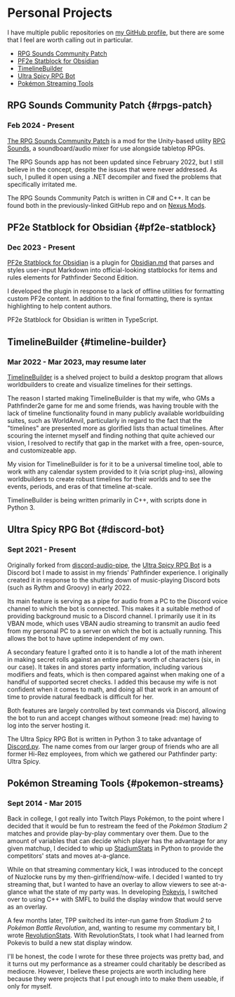 # Personal Projects
I have multiple public repositories on [my GitHub profile](https://github.com/pixley), but there are some that I feel are worth calling out in particular.

* [RPG Sounds Community Patch](#rpgs-patch)
* [PF2e Statblock for Obsidian](#pf2e-statblock)
* [TimelineBuilder](#timeline-builder)
* [Ultra Spicy RPG Bot](#discord-bot)
* [Pokémon Streaming Tools](#pokemon-streams)

## RPG Sounds Community Patch {#rpgs-patch}
### Feb 2024 - Present
[The RPG Sounds Community Patch](https://github.com/pixley/rpgs-community-patch) is a mod for the Unity-based utility [RPG Sounds](https://store.steampowered.com/app/1480140/RPG_Sounds/), a soundboard/audio mixer for use alongside tabletop RPGs.

The RPG Sounds app has not been updated since February 2022, but I still believe in the concept, despite the issues that were never addressed.  As such, I pulled it open using a .NET decompiler and fixed the problems that specifically irritated me.

The RPG Sounds Community Patch is written in C# and C++.  It can be found both in the previously-linked GitHub repo and on [Nexus Mods](https://www.nexusmods.com/site/mods/1017).

## PF2e Statblock for Obsidian {#pf2e-statblock}
### Dec 2023 - Present
[PF2e Statblock for Obsidian](https://github.com/pixley/pf2e-statblock-for-obsidian) is a plugin for [Obsidian.md](https://obsidian.md) that parses and styles user-input Markdown into official-looking statblocks for items and rules elements for Pathfinder Second Edition.

I developed the plugin in response to a lack of offline utilities for formatting custom PF2e content.  In addition to the final formatting, there is syntax highlighting to help content authors.

PF2e Statblock for Obsidian is written in TypeScript.

## TimelineBuilder {#timeline-builder}
### Mar 2022 - Mar 2023, may resume later
[TimelineBuilder](https://github.com/pixley/TimelineBuilder) is a shelved project to build a desktop program that allows worldbuilders to create and visualize timelines for their settings.

The reason I started making TimelineBuilder is that my wife, who GMs a Pathfinder2e game for me and some friends, was having trouble with the lack of timeline functionality found in many publicly available worldbuilding suites, such as WorldAnvil, particularly in regard to the fact that the "timelines" are presented more as glorified lists than actual timelines.  After scouring the internet myself and finding nothing that quite achieved our vision, I resolved to rectify that gap in the market with a free, open-source, and customizeable app.

My vision for TimelineBuilder is for it to be a universal timeline tool, able to work with any calendar system provided to it (via script plug-ins), allowing worldbuilders to create robust timelines for their worlds and to see the events, periods, and eras of that timeline at-scale.

TimelineBuilder is being written primarily in C++, with scripts done in Python 3.

## Ultra Spicy RPG Bot {#discord-bot}
### Sept 2021 - Present
Originally forked from [discord-audio-pipe](https://github.com/QiCuiHub/discord-audio-pipe), the [Ultra Spicy RPG Bot](https://github.com/pixley/discord-audio-pipe) is a Discord bot I made to assist in my friends' Pathfinder experience.  I originally created it in response to the shutting down of music-playing Discord bots (such as Rythm and Groovy) in early 2022.

Its main feature is serving as a pipe for audio from a PC to the Discord voice channel to which the bot is connected.  This makes it a suitable method of providing background music to a Discord channel.  I primarily use it in its VBAN mode, which uses VBAN audio streaming to transmit an audio feed from my personal PC to a server on which the bot is actually running.  This allows the bot to have uptime independent of my own.

A secondary feature I grafted onto it is to handle a lot of the math inherent in making secret rolls against an entire party's worth of characters (six, in our case).  It takes in and stores party information, including various modifiers and feats, which is then compared against when making one of a handful of supported secret checks.  I added this because my wife is not confident when it comes to math, and doing all that work in an amount of time to provide natural feedback is difficult for her.

Both features are largely controlled by text commands via Discord, allowing the bot to run and accept changes without someone (read: me) having to log into the server hosting it.

The Ultra Spicy RPG Bot is written in Python 3 to take advantage of [Discord.py](https://discordpy.readthedocs.io/).  The name comes from our larger group of friends who are all former Hi-Rez employees, from which we gathered our Pathfinder party: Ultra Spicy.

## Pokémon Streaming Tools {#pokemon-streams}
### Sept 2014 - Mar 2015
Back in college, I got really into Twitch Plays Pokémon, to the point where I decided that it would be fun to restream the feed of the *Pokémon Stadium 2* matches and provide play-by-play commentary over them.  Due to the amount of variables that can decide which player has the advantage for any given matchup, I decided to whip up [StadiumStats](https://github.com/pixley/StadiumStats) in Python to provide the competitors' stats and moves at-a-glance.

While on that streaming commentary kick, I was introduced to the concept of Nuzlocke runs by my then-girlfriend/now-wife.  I decided I wanted to try streaming that, but I wanted to have an overlay to allow viewers to see at-a-glance what the state of my party was.  In developing [Pokevis](https://github.com/pixley/Pokevis), I switched over to using C++ with SMFL to build the display window that would serve as an overlay.

A few months later, TPP switched its inter-run game from *Stadium 2* to *Pokémon Battle Revolution*, and, wanting to resume my commentary bit, I wrote [RevolutionStats](https://github.com/pixley/RevolutionStats).  With RevolutionStats, I took what I had learned from Pokevis to build a new stat display window.

I'll be honest, the code I wrote for these three projects was pretty bad, and it turns out my performance as a streamer could charitably be described as mediocre.  However, I believe these projects are worth including here because they were projects that I put enough into to make them useable, if only for myself.